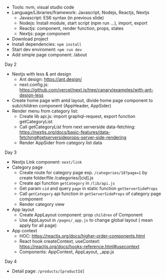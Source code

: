 - Tools: nvm, visual studio code
- Language/Libraries/framework: Javascript, Nodejs, Reactjs, Nextjs
  - Javascript: ES6 syntax (in previous slide)
  - Nodejs: Install module, start script (npm run ...), import, export
  - Reactjs: component, render function, props, states
  - Nextjs: page component
- Download project
- Install dependencies: `npm install`
- Start dev enviroment: `npm run dev`
- Add simple page component: /about

Day 2
- Nextjs with less & ant design
  - Ant design: https://ant.design/
  - next.config.js: https://github.com/vercel/next.js/tree/canary/examples/with-ant-design-less
- Create home page with antd layout, divide home page component to sub/children component (AppHeader, AppSider)
- Render menu from category list:
  - Create lib api.js: import graphql-request, export function getCategoryList
  - Call getCategoryList from next serverside data-fetching: https://nextjs.org/docs/basic-features/data-fetching#getserversideprops-server-side-rendering
  - Render AppSider from category list data

Day 3
- Nextjs Link component: `next/link`
- Category page
  - Create route for category page exp. `/categories/18?page=1` by create folder/file /categories/[cid].js
  - Create api function `getCategory` in `/lib/api.js`
  - Get param `cid` and query `page` in static function `getServerSideProps`
  - Call `getCategory` api function in `getServerSideProps` of category page component
  - Render category view
- App layout
  - Create AppLayout component: prop `children` of Component
  - Use AppLayout in `/pages/_app.js` to change global layout ( mean apply for all page)
- App context
  - HOC: https://reactjs.org/docs/higher-order-components.html
  - React hook createContext, useContext: https://reactjs.org/docs/hooks-reference.html#usecontext
  - Components: AppContext, AppLayout, _app.js

Day 4
- Detail page: `/products/[productId]`